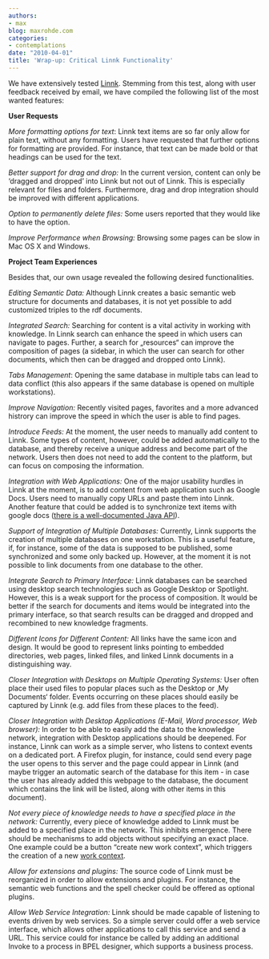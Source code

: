 ```yaml
---
authors:
- max
blog: maxrohde.com
categories:
- contemplations
date: "2010-04-01"
title: 'Wrap-up: Critical Linnk Functionality'
---
```


We have extensively tested [Linnk](http://www.linnk.de/). Stemming from this test, along with user feedback received by email, we have compiled the following list of the most wanted features:

**User Requests**

_More formatting options for text_: Linnk text items are so far only allow for plain text, without any formatting. Users have requested that further options for formatting are provided. For instance, that text can be made bold or that headings can be used for the text.

_Better support for drag and drop:_ In the current version, content can only be ‘dragged and dropped’ into Linnk but not out of Linnk. This is especially relevant for files and folders. Furthermore, drag and drop integration should be improved with different applications.

_Option to permanently delete files:_ Some users reported that they would like to have the option.

_Improve Performance when Browsing:_ Browsing some pages can be slow in Mac OS X and Windows.

**Project Team Experiences**

Besides that, our own usage revealed the following desired functionalities.

_Editing Semantic Data:_ Although Linnk creates a basic semantic web structure for documents and databases, it is not yet possible to add customized triples to the rdf documents.

_Integrated Search:_ Searching for content is a vital activity in working with knowledge. In Linnk search can enhance the speed in which users can navigate to pages. Further, a search for „resources“ can improve the composition of pages (a sidebar, in which the user can search for other documents, which then can be dragged and dropped onto Linnk).

_Tabs Management_: Opening the same database in multiple tabs can lead to data conflict (this also appears if the same database is opened on multiple workstations).

_Improve Navigation:_ Recently visited pages, favorites and a more advanced histrory can improve the speed in which the user is able to find pages.

_Introduce Feeds:_ At the moment, the user needs to manually add content to Linnk. Some types of content, however, could be added automatically to the database, and thereby receive a unique address and become part of the network. Users then does not need to add the content to the platform, but can focus on composing the information.

_Integration with Web Applications:_ One of the major usability hurdles in Linnk at the moment, is to add content from web application such as Google Docs. Users need to manually copy URLs and paste them into Linnk. Another feature that could be added is to synchronize text items with google docs ([there is a well-documented Java API](http://code.google.com/apis/documents/docs/3.0/developers_guide_java.html)).

_Support of Integration of Multiple Databases:_ Currently, Linnk supports the creation of multiple databases on one workstation. This is a useful feature, if, for instance, some of the data is supposed to be published, some synchronized and some only backed up. However, at the moment it is not possible to link documents from one database to the other.

_Integrate Search to Primary Interface:_ Linnk databases can be searched using desktop search technologies such as Google Desktop or Spotlight. However, this is a weak support for the process of composition. It would be better if the search for documents and items would be integrated into the primary interface, so that search results can be dragged and dropped and recombined to new knowledge fragments.

_Different Icons for Different Content:_ All links have the same icon and design. It would be good to represent links pointing to embedded directories, web pages, linked files, and linked Linnk documents in a distinguishing way.

_Closer Integration with Desktops on Multiple Operating Systems:_ User often place their used files to popular places such as the Desktop or ‚My Documents‘ folder. Events occurring on these places should easily be captured by Linnk (e.g. add files from these places to the feed).

_Closer Integration with Desktop Applications (E-Mail, Word processor, Web browser):_ In order to be able to easily add the data to the knowledge network, integration with Desktop applications should be deepened. For instance, Linnk can work as a simple server, who listens to context events on a dedicated port. A Firefox plugin, for instance, could send every page the user opens to this server and the page could appear in Linnk (and maybe trigger an automatic search of the database for this item - in case the user has already added this webpage to the database, the document which contains the link will be listed, along with other items in this document).

_Not every piece of knowledge needs to have a specified place in the network:_ Currently, every piece of knowledge added to Linnk must be added to a specified place in the network. This inhibits emergence. There should be mechanisms to add objects without specifying an exact place. One example could be a button “create new work context”, which triggers the creation of a new [work context](http://maxrohde.com/2010/03/30/work-contexts/).

_Allow for extensions and plugins:_ The source code of Linnk must be reorganized in order to allow extensions and plugins. For instance, the semantic web functions and the spell checker could be offered as optional plugins.

_Allow Web Service Integration:_ Linnk should be made capable of listening to events driven by web services. So a simple server could offer a web service interface, which allows other applications to call this service and send a URL. This service could for instance be called by adding an additional Invoke to a process in BPEL designer, which supports a business process.
